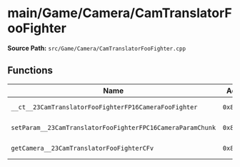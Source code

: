 # main/Game/Camera/CamTranslatorFooFighter

**Source Path:** `src/Game/Camera/CamTranslatorFooFighter.cpp`

## Functions

| Name | Address | Match % |
|------|---------|---------|
| `__ct__23CamTranslatorFooFighterFP16CameraFooFighter` | `0x80092EC0` | :white_check_mark: (100.0%) |
| `setParam__23CamTranslatorFooFighterFPC16CameraParamChunk` | `0x80092ED4` | :white_check_mark: (100.0%) |
| `getCamera__23CamTranslatorFooFighterCFv` | `0x80092EF8` | :white_check_mark: (100.0%) |